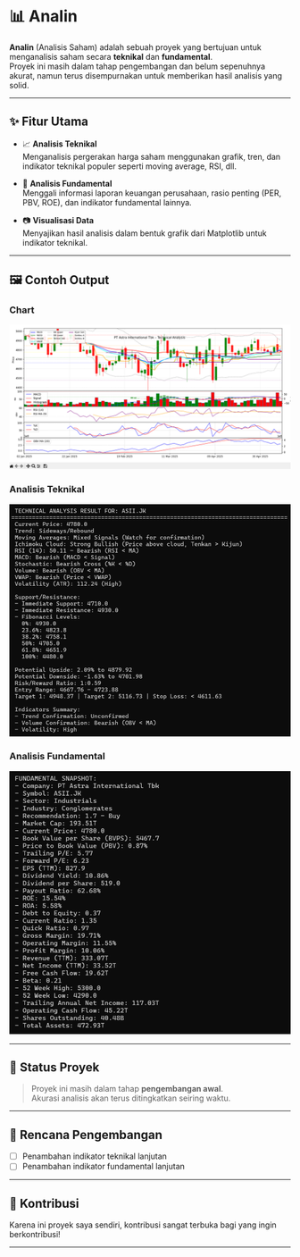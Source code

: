 # 📊 Analin

**Analin** (Analisis Saham) adalah sebuah proyek yang bertujuan untuk menganalisis saham secara **teknikal** dan **fundamental**.  
Proyek ini masih dalam tahap pengembangan dan belum sepenuhnya akurat, namun terus disempurnakan untuk memberikan hasil analisis yang solid.

---

## ✨ Fitur Utama

- 📈 **Analisis Teknikal**  
  Menganalisis pergerakan harga saham menggunakan grafik, tren, dan indikator teknikal populer seperti moving average, RSI, dll.

- 🧾 **Analisis Fundamental**  
  Menggali informasi laporan keuangan perusahaan, rasio penting (PER, PBV, ROE), dan indikator fundamental lainnya.

- 📷 **Visualisasi Data**  
  Menyajikan hasil analisis dalam bentuk grafik dari Matplotlib untuk indikator teknikal.

---

## 🖼️ Contoh Output

### Chart
![Chart](snap/chart.png)

### Analisis Teknikal
![Technical](snap/technical.png)

### Analisis Fundamental
![Fundamental](snap/fundamental.png)

---

## 🚧 Status Proyek

> Proyek ini masih dalam tahap **pengembangan awal**.  
> Akurasi analisis akan terus ditingkatkan seiring waktu.

---

## 📌 Rencana Pengembangan

- [ ] Penambahan indikator teknikal lanjutan
- [ ] Penambahan indikator fundamental lanjutan

---

## 🤝 Kontribusi

Karena ini proyek saya sendiri, kontribusi sangat terbuka bagi yang ingin berkontribusi!

---